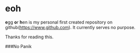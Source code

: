 # eoh
**e**gg **o**r **h**en is my personal first created repository on github(https://www.github.com).
It currently serves no purpose.

Thanks for reading this.

###No Panik
